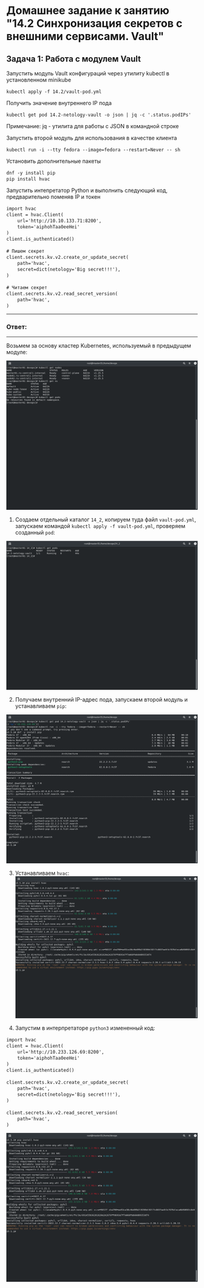# Домашнее задание к занятию "14.2 Синхронизация секретов с внешними сервисами. Vault"

## Задача 1: Работа с модулем Vault

Запустить модуль Vault конфигураций через утилиту kubectl в установленном minikube

```
kubectl apply -f 14.2/vault-pod.yml
```

Получить значение внутреннего IP пода

```
kubectl get pod 14.2-netology-vault -o json | jq -c '.status.podIPs'
```

Примечание: jq - утилита для работы с JSON в командной строке

Запустить второй модуль для использования в качестве клиента

```
kubectl run -i --tty fedora --image=fedora --restart=Never -- sh
```

Установить дополнительные пакеты

```
dnf -y install pip
pip install hvac
```

Запустить интепретатор Python и выполнить следующий код, предварительно
поменяв IP и токен

```
import hvac
client = hvac.Client(
    url='http://10.10.133.71:8200',
    token='aiphohTaa0eeHei'
)
client.is_authenticated()

# Пишем секрет
client.secrets.kv.v2.create_or_update_secret(
    path='hvac',
    secret=dict(netology='Big secret!!!'),
)

# Читаем секрет
client.secrets.kv.v2.read_secret_version(
    path='hvac',
)
```

---
### Ответ:
---

Возьмем за основу кластер Kubernetes, используемый в предыдущем модуле:

![14_2_1.png](https://github.com/psvitov/devops-netology/blob/main/Homework/clokub_homework_14_2/14_2_1.png)

1. Создаем отдельный каталог `14_2`, копируем туда файл `vault-pod.yml`, запускаем командой `kubectl apply -f vault-pod.yml`, проверяем созданный `pod`:

![14_2_2.png](https://github.com/psvitov/devops-netology/blob/main/Homework/clokub_homework_14_2/14_2_2.png)

2. Получаем внутренний IP-адрес пода, запускаем второй модуль и устанавливаем `pip`:

![14_2_3.png](https://github.com/psvitov/devops-netology/blob/main/Homework/clokub_homework_14_2/14_2_3.png)

3. Устанавливаем `hvac`:
![14_2_4.png](https://github.com/psvitov/devops-netology/blob/main/Homework/clokub_homework_14_2/14_2_4.png)

4. Запустим в интерпретаторе `python3` измененный код:

```
import hvac
client = hvac.Client(
    url='http://10.233.126.69:8200',
    token='aiphohTaa0eeHei'
)
client.is_authenticated()

client.secrets.kv.v2.create_or_update_secret(
    path='hvac',
    secret=dict(netology='Big secret!!!'),
)

client.secrets.kv.v2.read_secret_version(
    path='hvac',
)
```

![14_2_4.png](https://github.com/psvitov/devops-netology/blob/main/Homework/clokub_homework_14_2/14_2_4.png)

